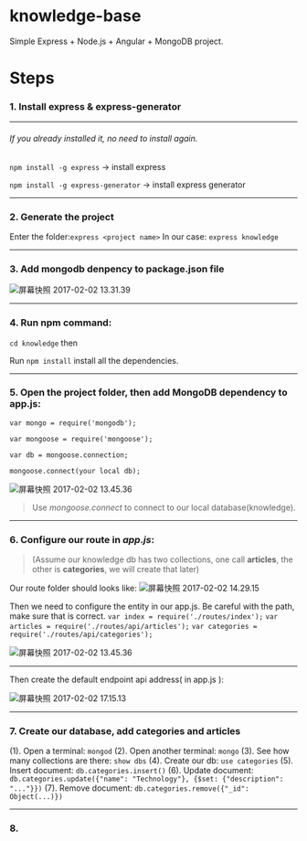 # knowledge-base

Simple Express + Node.js + Angular + MongoDB project.

# Steps
### 1. Install express & express-generator
-------
###### If you already installed it, no need to install again.
`npm install -g express` -> install express

`npm install -g express-generator` -> install express generator

-------
### 2. Generate the project
Enter the folder:`express <project name>`
In our case: `express knowledge`

-------

### 3. Add mongodb denpency to package.json file
![屏幕快照 2017-02-02 13.31.39](https://cloud.githubusercontent.com/assets/12025010/22573544/16ab15b0-e96f-11e6-906a-bc505f3ba3d4.png)


-------
### 4. Run npm command:
`cd knowledge` then

Run `npm install` install all the dependencies.


-------
### 5. Open the project folder, then add MongoDB dependency to app.js:
`var mongo = require('mongodb');`

`var mongoose = require('mongoose');`

 `var db = mongoose.connection;`
 
 `mongoose.connect(your local db);` 
 
![屏幕快照 2017-02-02 13.45.36](https://cloud.githubusercontent.com/assets/12025010/22573561/32f7a0e4-e96f-11e6-955c-bd9be3f42cc3.png)

>  Use _mongoose.connect_ to connect to our local database(knowledge).

-------

### 6. Configure our route in _app.js_:
> (Assume our knowledge db has two collections, one call **articles**, the other is **categories**, we will create that later)

Our route folder should looks like:
![屏幕快照 2017-02-02 14.29.15](https://cloud.githubusercontent.com/assets/12025010/22573572/418f8522-e96f-11e6-80f7-4f8873fc09fc.png)

Then we need to configure the entity in our app.js. Be careful with the path, make sure that is correct.
`var index = require('./routes/index');`
`var articles = require('./routes/api/articles');`
`var categories = require('./routes/api/categories');`

![屏幕快照 2017-02-02 13.45.36](https://cloud.githubusercontent.com/assets/12025010/22573561/32f7a0e4-e96f-11e6-955c-bd9be3f42cc3.png)

-------
Then create the default endpoint api address( in app.js ):

![屏幕快照 2017-02-02 17.15.13](media/14860564398265/%E5%B1%8F%E5%B9%95%E5%BF%AB%E7%85%A7%202017-02-02%2017.15.13.png)

-------


### 7. Create our database, add categories and articles
(1). Open a terminal: `mongod`
(2). Open another terminal: `mongo`
(3). See how many collections are there: `show dbs`
(4). Create our db: `use categories`
(5). Insert document: `db.categories.insert()`
(6). Update document: `db.categories.update({"name": "Technology"}, {$set: {"description": "..."}})` 
(7). Remove document: `db.categories.remove({"_id": Object(...)})`


-------
###  8. 


